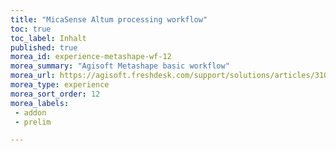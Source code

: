 ```yaml
---
title: "MicaSense Altum processing workflow"
toc: true
toc_label: Inhalt
published: true
morea_id: experience-metashape-wf-12
morea_summary: "Agisoft Metashape basic workflow"
morea_url: https://agisoft.freshdesk.com/support/solutions/articles/31000148381-micasense-altum-processing-workflow-including-reflectance-calibration-in-agisoft-metashape-professi
morea_type: experience
morea_sort_order: 12
morea_labels:
 - addon
 - prelim 

---
```


